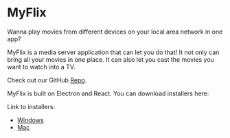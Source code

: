 # MyFlix

Wanna play movies from different devices on your local area network in one app?

MyFlix is a media server application that can let you do that! It not only can bring all your movies in one place. It can also let you cast the movies you want to watch into a TV.
  
  
Check out our GitHub [Repo](https://github.com/TEAMBAMM/myflix).

MyFlix is built on Electron and React. You can download installers here:

Link to installers:
 - [Windows](https://github.com/TEAMBAMM/myflix/raw/master/dist/MyFlix%20Setup%200.1.0.exe)
 - [Mac](https://drive.google.com/open?id=1FaJjtFE1CXpspsp6xDmnkkMb4wDuiFxg)
